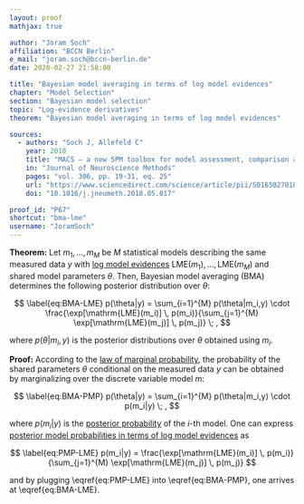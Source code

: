 ```yaml
---
layout: proof
mathjax: true

author: "Joram Soch"
affiliation: "BCCN Berlin"
e_mail: "joram.soch@bccn-berlin.de"
date: 2020-02-27 21:58:00

title: "Bayesian model averaging in terms of log model evidences"
chapter: "Model Selection"
section: "Bayesian model selection"
topic: "Log-evidence derivatives"
theorem: "Bayesian model averaging in terms of log model evidences"

sources:
  - authors: "Soch J, Allefeld C"
    year: 2018
    title: "MACS – a new SPM toolbox for model assessment, comparison and selection"
    in: "Journal of Neuroscience Methods"
    pages: "vol. 306, pp. 19-31, eq. 25"
    url: "https://www.sciencedirect.com/science/article/pii/S0165027018301468"
    doi: "10.1016/j.jneumeth.2018.05.017"

proof_id: "P67"
shortcut: "bma-lme"
username: "JoramSoch"
---
```



**Theorem:** Let $m_1, \ldots, m_M$ be $M$ statistical models describing the same measured data $y$ with [log model evidences](/D/lme) $\mathrm{LME}(m_1), \ldots, \mathrm{LME}(m_M)$ and shared model parameters $\theta$. Then, Bayesian model averaging (BMA) determines the following posterior distribution over $\theta$:

$$ \label{eq:BMA-LME}
p(\theta|y) = \sum_{i=1}^{M} p(\theta|m_i,y) \cdot \frac{\exp[\mathrm{LME}(m_i)] \, p(m_i)}{\sum_{j=1}^{M} \exp[\mathrm{LME}(m_j)] \, p(m_j)} \; ,
$$

where $p(\theta \vert m_i,y)$ is the posterior distributions over $\theta$ obtained using $m_i$.


**Proof:** According to the [law of marginal probability](/P/prob-lmp), the probability of the shared parameters $\theta$ conditional on the measured data $y$ can be obtained by marginalizing over the discrete variable model $m$:

$$ \label{eq:BMA-PMP}
p(\theta|y) = \sum_{i=1}^{M} p(\theta|m_i,y) \cdot p(m_i|y) \; ,
$$

where $p(m_i \vert y)$ is the [posterior probability](/D/pmp) of the $i$-th model. One can express [posterior model probabilities in terms of log model evidences](/P/pmp-lme) as

$$ \label{eq:PMP-LME}
p(m_i|y) = \frac{\exp[\mathrm{LME}(m_i)] \, p(m_i)}{\sum_{j=1}^{M} \exp[\mathrm{LME}(m_j)] \, p(m_j)}
$$

and by plugging \eqref{eq:PMP-LME} into \eqref{eq:BMA-PMP}, one arrives at \eqref{eq:BMA-LME}.